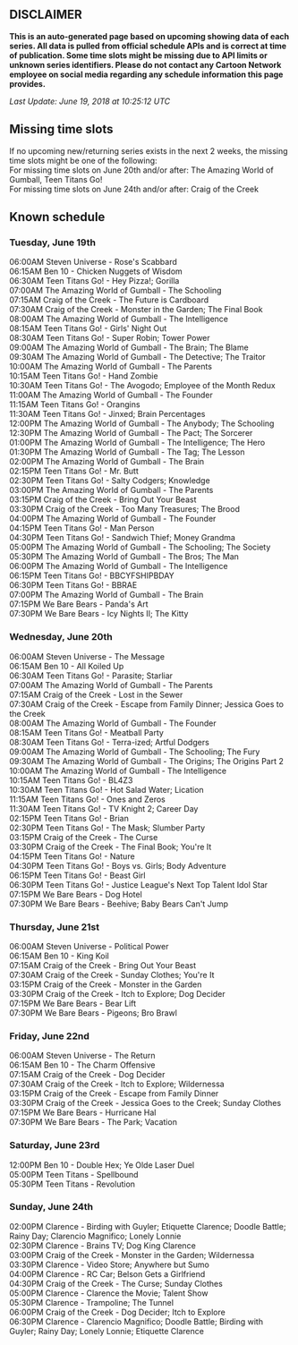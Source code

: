 ## DISCLAIMER
**This is an auto-generated page based on upcoming showing data of each series. All data is pulled from official schedule APIs and is correct at time of publication. Some time slots might be missing due to API limits or unknown series identifiers. Please do not contact any Cartoon Network employee on social media regarding any schedule information this page provides.**

_Last Update: June 19, 2018 at 10:25:12 UTC_  

## Missing time slots
If no upcoming new/returning series exists in the next 2 weeks, the missing time slots might be one of the following:  
For missing time slots on June 20th and/or after: The Amazing World of Gumball, Teen Titans Go!  
For missing time slots on June 24th and/or after: Craig of the Creek  

## Known schedule

### Tuesday, June 19th
06:00AM Steven Universe - Rose's Scabbard  
06:15AM Ben 10 - Chicken Nuggets of Wisdom  
06:30AM Teen Titans Go! - Hey Pizza!; Gorilla  
07:00AM The Amazing World of Gumball - The Schooling  
07:15AM Craig of the Creek - The Future is Cardboard  
07:30AM Craig of the Creek - Monster in the Garden; The Final Book  
08:00AM The Amazing World of Gumball - The Intelligence  
08:15AM Teen Titans Go! - Girls' Night Out  
08:30AM Teen Titans Go! - Super Robin; Tower Power  
09:00AM The Amazing World of Gumball - The Brain; The Blame  
09:30AM The Amazing World of Gumball - The Detective; The Traitor  
10:00AM The Amazing World of Gumball - The Parents  
10:15AM Teen Titans Go! - Hand Zombie  
10:30AM Teen Titans Go! - The Avogodo; Employee of the Month Redux  
11:00AM The Amazing World of Gumball - The Founder  
11:15AM Teen Titans Go! - Orangins  
11:30AM Teen Titans Go! - Jinxed; Brain Percentages  
12:00PM The Amazing World of Gumball - The Anybody; The Schooling  
12:30PM The Amazing World of Gumball - The Pact; The Sorcerer  
01:00PM The Amazing World of Gumball - The Intelligence; The Hero  
01:30PM The Amazing World of Gumball - The Tag; The Lesson  
02:00PM The Amazing World of Gumball - The Brain  
02:15PM Teen Titans Go! - Mr. Butt  
02:30PM Teen Titans Go! - Salty Codgers; Knowledge  
03:00PM The Amazing World of Gumball - The Parents  
03:15PM Craig of the Creek - Bring Out Your Beast  
03:30PM Craig of the Creek - Too Many Treasures; The Brood  
04:00PM The Amazing World of Gumball - The Founder  
04:15PM Teen Titans Go! - Man Person  
04:30PM Teen Titans Go! - Sandwich Thief; Money Grandma  
05:00PM The Amazing World of Gumball - The Schooling; The Society  
05:30PM The Amazing World of Gumball - The Bros; The Man  
06:00PM The Amazing World of Gumball - The Intelligence  
06:15PM Teen Titans Go! - BBCYFSHIPBDAY  
06:30PM Teen Titans Go! - BBRAE  
07:00PM The Amazing World of Gumball - The Brain  
07:15PM We Bare Bears - Panda's Art  
07:30PM We Bare Bears - Icy Nights II; The Kitty  

### Wednesday, June 20th
06:00AM Steven Universe - The Message  
06:15AM Ben 10 - All Koiled Up  
06:30AM Teen Titans Go! - Parasite; Starliar  
07:00AM The Amazing World of Gumball - The Parents  
07:15AM Craig of the Creek - Lost in the Sewer  
07:30AM Craig of the Creek - Escape from Family Dinner; Jessica Goes to the Creek  
08:00AM The Amazing World of Gumball - The Founder  
08:15AM Teen Titans Go! - Meatball Party  
08:30AM Teen Titans Go! - Terra-ized; Artful Dodgers  
09:00AM The Amazing World of Gumball - The Schooling; The Fury  
09:30AM The Amazing World of Gumball - The Origins; The Origins Part 2  
10:00AM The Amazing World of Gumball - The Intelligence  
10:15AM Teen Titans Go! - BL4Z3  
10:30AM Teen Titans Go! - Hot Salad Water; Lication  
11:15AM Teen Titans Go! - Ones and Zeros  
11:30AM Teen Titans Go! - TV Knight 2; Career Day  
02:15PM Teen Titans Go! - Brian  
02:30PM Teen Titans Go! - The Mask; Slumber Party  
03:15PM Craig of the Creek - The Curse  
03:30PM Craig of the Creek - The Final Book; You're It  
04:15PM Teen Titans Go! - Nature  
04:30PM Teen Titans Go! - Boys vs. Girls; Body Adventure  
06:15PM Teen Titans Go! - Beast Girl  
06:30PM Teen Titans Go! - Justice League's Next Top Talent Idol Star  
07:15PM We Bare Bears - Dog Hotel  
07:30PM We Bare Bears - Beehive; Baby Bears Can't Jump  

### Thursday, June 21st
06:00AM Steven Universe - Political Power  
06:15AM Ben 10 - King Koil  
07:15AM Craig of the Creek - Bring Out Your Beast  
07:30AM Craig of the Creek - Sunday Clothes; You're It  
03:15PM Craig of the Creek - Monster in the Garden  
03:30PM Craig of the Creek - Itch to Explore; Dog Decider  
07:15PM We Bare Bears - Bear Lift  
07:30PM We Bare Bears - Pigeons; Bro Brawl  

### Friday, June 22nd
06:00AM Steven Universe - The Return  
06:15AM Ben 10 - The Charm Offensive  
07:15AM Craig of the Creek - Dog Decider  
07:30AM Craig of the Creek - Itch to Explore; Wildernessa  
03:15PM Craig of the Creek - Escape from Family Dinner  
03:30PM Craig of the Creek - Jessica Goes to the Creek; Sunday Clothes  
07:15PM We Bare Bears - Hurricane Hal  
07:30PM We Bare Bears - The Park; Vacation  

### Saturday, June 23rd
12:00PM Ben 10 - Double Hex; Ye Olde Laser Duel  
05:00PM Teen Titans - Spellbound  
05:30PM Teen Titans - Revolution  

### Sunday, June 24th
02:00PM Clarence - Birding with Guyler; Etiquette Clarence; Doodle Battle; Rainy Day; Clarencio Magnifico; Lonely Lonnie  
02:30PM Clarence - Brains TV; Dog King Clarence  
03:00PM Craig of the Creek - Monster in the Garden; Wildernessa  
03:30PM Clarence - Video Store; Anywhere but Sumo  
04:00PM Clarence - RC Car; Belson Gets a Girlfriend  
04:30PM Craig of the Creek - The Curse; Sunday Clothes  
05:00PM Clarence - Clarence the Movie; Talent Show  
05:30PM Clarence - Trampoline; The Tunnel  
06:00PM Craig of the Creek - Dog Decider; Itch to Explore  
06:30PM Clarence - Clarencio Magnifico; Doodle Battle; Birding with Guyler; Rainy Day; Lonely Lonnie; Etiquette Clarence  
